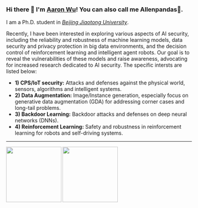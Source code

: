 ### Hi there 👋 I'm [Aaron Wu](https://github.com/Allenpandas)! You can also call me Allenpandas🐼.

I am a Ph.D. student in [*Beijing Jiaotong University*](https://en.bjtu.edu.cn/).

<!--<p align="center">
  <a href="https://github.com/Allenpandas" target="_blank"><img src="https://img.shields.io/github/followers/Allenpandas.svg?label=Follow%20&style=social" alt="GitHub"></a>
  <a href="https://github.com/Allenpandas" target="_blank"><img src="https://img.shields.io/github/stars/Allenpandas.svg?label=Stars%20&style=social" alt="GitHub"></a>
  <a href="https://blog.csdn.net/m0_38068876" target="_blank"><img alt="Static Badge" src="https://img.shields.io/badge/CSDN%20Follow-2.71k-FC5531"></a>!-->

Recently, I have been interested in exploring various aspects of AI security, including the reliability and robustness of machine learning models, data security and privacy protection in big data environments, and the decision control of reinforcement learning and intelligent agent robots. Our goal is to reveal the vulnerabilities of these models and raise awareness, advocating for increased research dedicated to AI security. The specific intersts are listed below:

- **1) CPS/IoT security:** Attacks and defenses against the physical world, sensors, algorithms and intelligent systems.
- **2) Data Augmentation:** Image/Instance generation, especially focus on generative data augmentation (GDA) for addressing corner cases and long-tail problems.
- **3) Backdoor Learning:** Backdoor attacks and defenses on deep neural networks (DNNs).
- **4) Reinforcement Learning:** Safety and robustness in reinforcement learning for robots and self-driving systems.


---

<a href="https://github.com/Allenpandas/github-readme-stats">
  <img align="left" height="150px" src="https://github-readme-stats.vercel.app/api?username=Allenpandas&repo=github-readme-stats&hide=contribs&show_icons=true&theme=tokyonight&count_private=true" />
</a>
<a href="https://github.com/Allenpandas/convoychat">
  <img align="left" height="150px" src="https://github-readme-stats.vercel.app/api/top-langs/?username=Allenpandas&layout=compact&theme=tokyonight&hide=Jupyter+Notebook" />
</a>







